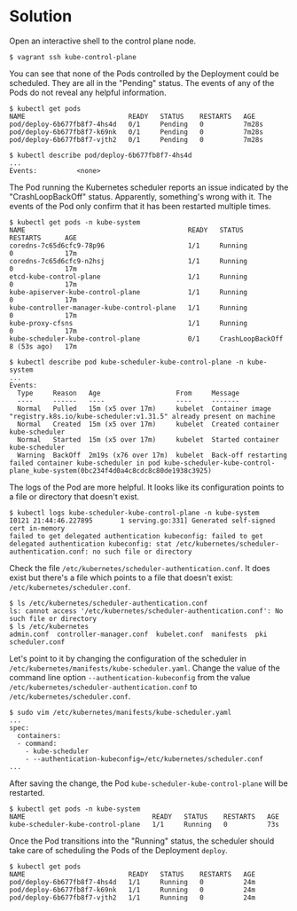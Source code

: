 # Solution

Open an interactive shell to the control plane node.

```
$ vagrant ssh kube-control-plane
```

You can see that none of the Pods controlled by the Deployment could be scheduled. They are all in the "Pending" status. The events of any of the Pods do not reveal any helpful information.

```
$ kubectl get pods
NAME                          READY   STATUS    RESTARTS   AGE
pod/deploy-6b677fb8f7-4hs4d   0/1     Pending   0          7m28s
pod/deploy-6b677fb8f7-k69nk   0/1     Pending   0          7m28s
pod/deploy-6b677fb8f7-vjth2   0/1     Pending   0          7m28s

$ kubectl describe pod/deploy-6b677fb8f7-4hs4d
...
Events:          <none>
```

The Pod running the Kubernetes scheduler reports an issue indicated by the "CrashLoopBackOff" status. Apparently, something's wrong with it. The events of the Pod only confirm that it has been restarted multiple times.

```
$ kubectl get pods -n kube-system
NAME                                         READY   STATUS             RESTARTS      AGE
coredns-7c65d6cfc9-78p96                     1/1     Running            0             17m
coredns-7c65d6cfc9-n2hsj                     1/1     Running            0             17m
etcd-kube-control-plane                      1/1     Running            0             17m
kube-apiserver-kube-control-plane            1/1     Running            0             17m
kube-controller-manager-kube-control-plane   1/1     Running            0             17m
kube-proxy-cfsns                             1/1     Running            0             17m
kube-scheduler-kube-control-plane            0/1     CrashLoopBackOff   8 (53s ago)   17m

$ kubectl describe pod kube-scheduler-kube-control-plane -n kube-system
...
Events:
  Type     Reason   Age                   From     Message
  ----     ------   ----                  ----     -------
  Normal   Pulled   15m (x5 over 17m)     kubelet  Container image "registry.k8s.io/kube-scheduler:v1.31.5" already present on machine
  Normal   Created  15m (x5 over 17m)     kubelet  Created container kube-scheduler
  Normal   Started  15m (x5 over 17m)     kubelet  Started container kube-scheduler
  Warning  BackOff  2m19s (x76 over 17m)  kubelet  Back-off restarting failed container kube-scheduler in pod kube-scheduler-kube-control-plane_kube-system(0bc234f4d0a4c8cdc8c80de1938c3925)
```

The logs of the Pod are more helpful. It looks like its configuration points to a file or directory that doesn't exist.

```
$ kubectl logs kube-scheduler-kube-control-plane -n kube-system
I0121 21:44:46.227895       1 serving.go:331] Generated self-signed cert in-memory
failed to get delegated authentication kubeconfig: failed to get delegated authentication kubeconfig: stat /etc/kubernetes/scheduler-authentication.conf: no such file or directory
```

Check the file `/etc/kubernetes/scheduler-authentication.conf`. It does exist but there's a file which points to a file that doesn't exist: `/etc/kubernetes/scheduler.conf`.

```
$ ls /etc/kubernetes/scheduler-authentication.conf
ls: cannot access '/etc/kubernetes/scheduler-authentication.conf': No such file or directory
$ ls /etc/kubernetes
admin.conf  controller-manager.conf  kubelet.conf  manifests  pki  scheduler.conf
```

Let's point to it by changing the configuration of the scheduler in `/etc/kubernetes/manifests/kube-scheduler.yaml`. Change the value of the command line option `--authentication-kubeconfig` from the value `/etc/kubernetes/scheduler-authentication.conf` to `/etc/kubernetes/scheduler.conf`.

```
$ sudo vim /etc/kubernetes/manifests/kube-scheduler.yaml
...
spec:
  containers:
  - command:
    - kube-scheduler
    - --authentication-kubeconfig=/etc/kubernetes/scheduler.conf
...
```

After saving the change, the Pod `kube-scheduler-kube-control-plane` will be restarted.

```
$ kubectl get pods -n kube-system
NAME                                READY   STATUS    RESTARTS   AGE
kube-scheduler-kube-control-plane   1/1     Running   0          73s
```

Once the Pod transitions into the "Running" status, the scheduler should take care of scheduling the Pods of the Deployment `deploy`.

```
$ kubectl get pods
NAME                          READY   STATUS    RESTARTS   AGE
pod/deploy-6b677fb8f7-4hs4d   1/1     Running   0          24m
pod/deploy-6b677fb8f7-k69nk   1/1     Running   0          24m
pod/deploy-6b677fb8f7-vjth2   1/1     Running   0          24m
```
